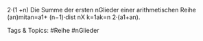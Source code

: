 2·(1 +n)
Die Summe der ersten nGlieder einer arithmetischen Reihe (an)mitan=a1+ (n−1)·dist
nX
k=1ak=n
2·(a1+an).

   Tags & Topics:
   #Reihe
   #nGlieder